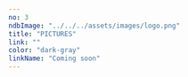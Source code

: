 ```yaml
---
no: 3
ndbImage: "../../../assets/images/logo.png"
title: "PICTURES"
link: ""
color: "dark-gray"
linkName: "Coming soon"
---
```



